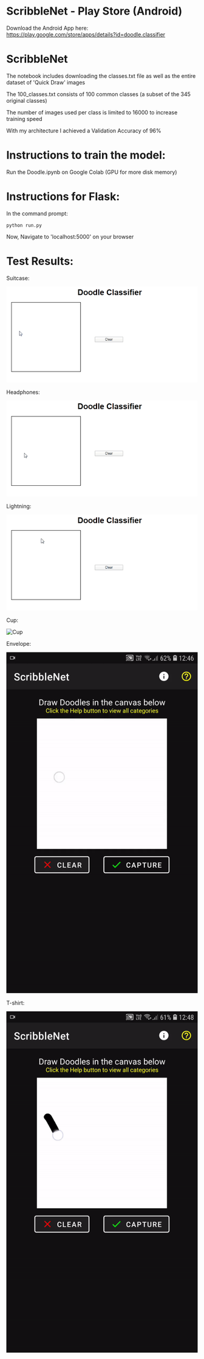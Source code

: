 # ScribbleNet - Play Store (Android)

Download the Android App here: https://play.google.com/store/apps/details?id=doodle.classifier


# ScribbleNet

The notebook includes downloading the classes.txt file as well as the entire dataset of 'Quick Draw' images

The 100_classes.txt consists of 100 common classes (a subset of the 345 original classes)

The number of images used per class is limited to 16000 to increase training speed

With my architecture I achieved a Validation Accuracy of 96%


# Instructions to train the model:

Run the Doodle.ipynb on Google Colab (GPU for more disk memory)

# Instructions for Flask:
In the command prompt:
```
python run.py
```
Now, Navigate to 'localhost:5000' on your browser

# Test Results:

Suitcase:

![Suitcase](https://github.com/hasnainroopawalla/Doodle-Classifier/blob/master/images/suitcase.gif)

Headphones:

![Headphones](https://github.com/hasnainroopawalla/Doodle-Classifier/blob/master/images/headphones.gif)

Lightning:

![Lightning](https://github.com/hasnainroopawalla/Doodle-Classifier/blob/master/images/lightning.gif)

Cup:

![Cup](https://github.com/hasnainroopawalla/ScribbleNet/blob/master/images/cup.gif)

Envelope:

![Envelope](https://github.com/hasnainroopawalla/Doodle-Classifier/blob/master/images/envelope.gif)

T-shirt:

![Tshirt](https://github.com/hasnainroopawalla/Doodle-Classifier/blob/master/images/tshirt.gif)
